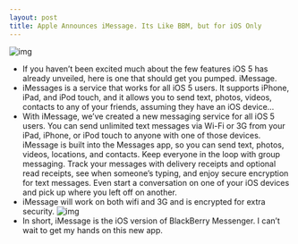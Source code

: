 ```yaml
---
layout: post
title: Apple Announces iMessage. Its Like BBM, but for iOS Only
---
```

![img](http://media.idownloadblog.com/wp-content/uploads/2011/06/Apple-ioS-5-Notifications.png)
* If you haven’t been excited much about the few features iOS 5 has already unveiled, here is one that should get you pumped. iMessage.
* iMessages is a service that works for all iOS 5 users. It supports iPhone, iPad, and iPod touch, and it allows you to send text, photos, videos, contacts to any of your friends, assuming they have an iOS device…
* With iMessage, we’ve created a new messaging service for all iOS 5 users. You can send unlimited text messages via Wi-Fi or 3G from your iPad, iPhone, or iPod touch to anyone with one of those devices. iMessage is built into the Messages app, so you can send text, photos, videos, locations, and contacts. Keep everyone in the loop with group messaging. Track your messages with delivery receipts and optional read receipts, see when someone’s typing, and enjoy secure encryption for text messages. Even start a conversation on one of your iOS devices and pick up where you left off on another.
* iMessage will work on both wifi and 3G and is encrypted for extra security.
![img](http://media.idownloadblog.com/wp-content/uploads/2011/06/WWDC-iOS-5-iMessage.jpg)
* In short, iMessage is the iOS version of BlackBerry Messenger. I can’t wait to get my hands on this new app.

